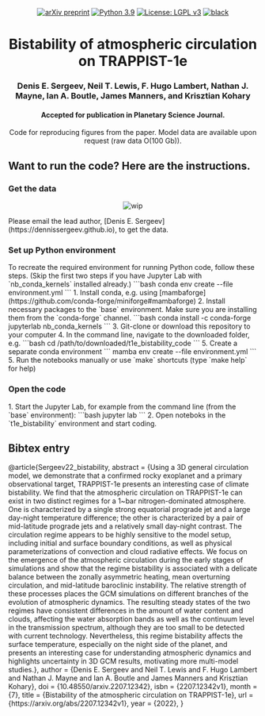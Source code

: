 <p align="center">
<a href="https://arxiv.org/abs/2207.12342">
<img src="https://img.shields.io/badge/arXiv-2207.12342-red"
     alt="arXiv preprint"></a>
<a href="https://www.python.org/downloads/">
<img src="https://img.shields.io/badge/python-3.10-blue.svg"
     alt="Python 3.9"></a>
<a href="LICENSE">
<img src="https://img.shields.io/badge/License-LGPL%20v3-green.svg"
     alt="License: LGPL v3"></a>
<a href="https://github.com/psf/black">
<img src="https://img.shields.io/badge/code%20style-black-000000.svg"
     alt="black"></a>
</p>

<h1 align="center">
  Bistability of atmospheric circulation on TRAPPIST-1e
</h1>
<h3 align="center">
  Denis E. Sergeev, Neil T. Lewis, F. Hugo Lambert, Nathan J. Mayne, Ian A. Boutle, James Manners, and Krisztian Kohary
</h3>
<h4 align="center">
  Accepted for publication in Planetary Science Journal.
</h4>
<p align="center">
  Code for reproducing figures from the paper.
  Model data are available upon request (raw data O(100 Gb)).
</p>

<h2>Want to run the code? Here are the instructions.</h2>
<h3>Get the data</h3>
<p align="center">
  <img src="https://img.shields.io/badge/wip-%20%F0%9F%9A%A7%20under%20construction%20%F0%9F%9A%A7-yellow"
       alt="wip">
</p>
Please email the lead author, [Denis E. Sergeev](https://dennissergeev.github.io), to get the data.

<h3>Set up Python environment</h3>
To recreate the required environment for running Python code, follow these steps. (Skip the first two steps if you have Jupyter Lab with `nb_conda_kernels` installed already.)
```bash
conda env create --file environment.yml
```
1. Install conda, e.g. using [mambaforge](https://github.com/conda-forge/miniforge#mambaforge)
2. Install necessary packages to the `base` environment. Make sure you are installing them from the `conda-forge` channel.
```bash
conda install -c conda-forge jupyterlab nb_conda_kernels
```
3. Git-clone or download this repository to your computer
4. In the command line, navigate to the downloaded folder, e.g.
```bash
cd /path/to/downloaded/t1e_bistability_code
```
5. Create a separate conda environment
```
mamba env create --file environment.yml
```
5. Run the notebooks manually or use `make` shortcuts (type `make help` for help)

<h3>Open the code</h3>
1. Start the Jupyter Lab, for example from the command line (from the `base` environment):
```bash
jupyter lab
```
2. Open noteboks in the `t1e_bistability` environment and start coding.

<h2>Bibtex entry</h2>
    @article{Sergeev22_bistability,
       abstract = {Using a 3D general circulation model, we demonstrate that a confirmed rocky exoplanet and a primary observational target, TRAPPIST-1e presents an interesting case of climate bistability. We find that the atmospheric circulation on TRAPPIST-1e can exist in two distinct regimes for a 1~bar nitrogen-dominated atmosphere. One is characterized by a single strong equatorial prograde jet and a large day-night temperature difference; the other is characterized by a pair of mid-latitude prograde jets and a relatively small day-night contrast. The circulation regime appears to be highly sensitive to the model setup, including initial and surface boundary conditions, as well as physical parameterizations of convection and cloud radiative effects. We focus on the emergence of the atmospheric circulation during the early stages of simulations and show that the regime bistability is associated with a delicate balance between the zonally asymmetric heating, mean overturning circulation, and mid-latitude baroclinic instability. The relative strength of these processes places the GCM simulations on different branches of the evolution of atmospheric dynamics. The resulting steady states of the two regimes have consistent differences in the amount of water content and clouds, affecting the water absorption bands as well as the continuum level in the transmission spectrum, although they are too small to be detected with current technology. Nevertheless, this regime bistability affects the surface temperature, especially on the night side of the planet, and presents an interesting case for understanding atmospheric dynamics and highlights uncertainty in 3D GCM results, motivating more multi-model studies.},
       author = {Denis E. Sergeev and Neil T. Lewis and F. Hugo Lambert and Nathan J. Mayne and Ian A. Boutle and James Manners and Krisztian Kohary},
       doi = {10.48550/arxiv.2207.12342},
       isbn = {2207.12342v1},
       month = {7},
       title = {Bistability of the atmospheric circulation on TRAPPIST-1e},
       url = {https://arxiv.org/abs/2207.12342v1},
       year = {2022},
    }

